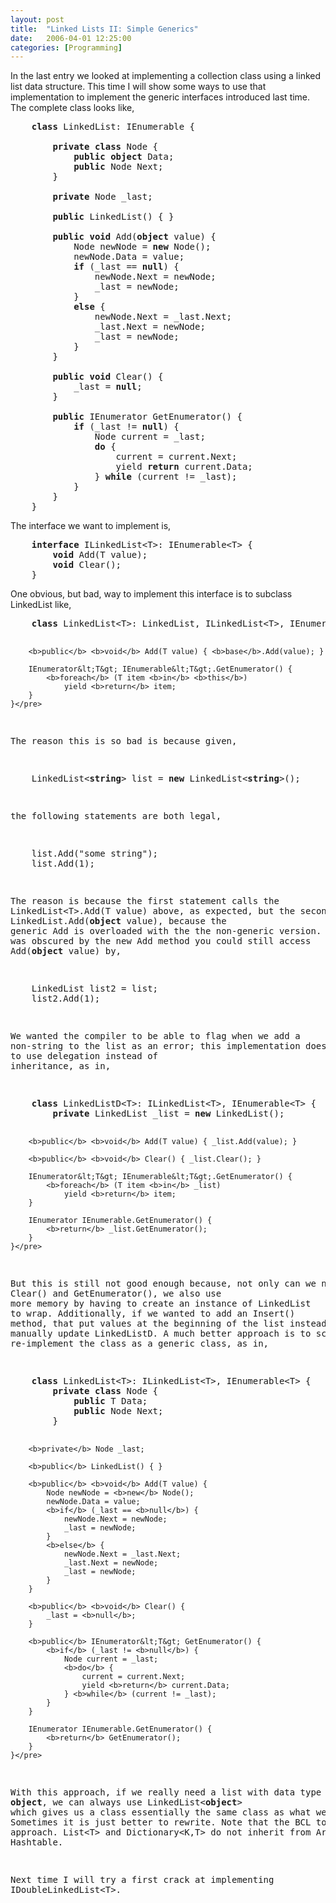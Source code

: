 ```yaml
---
layout: post
title:  "Linked Lists II: Simple Generics"
date:   2006-04-01 12:25:00
categories: [Programming]
---
```

<p>In the last entry we looked at implementing a collection class 
using a linked list data structure. This time I will show some ways to use that implementation
to implement the generic
interfaces introduced last time. The complete class looks like,</p>

<pre>    <b>class</b> LinkedList: IEnumerable {

        <b>private</b> <b>class</b> Node {
            <b>public</b> <b>object</b> Data;
            <b>public</b> Node Next;
        }

        <b>private</b> Node _last;

        <b>public</b> LinkedList() { }

        <b>public</b> <b>void</b> Add(<b>object</b> value) {
            Node newNode = <b>new</b> Node();
            newNode.Data = value;
            <b>if</b> (_last == <b>null</b>) {
                newNode.Next = newNode;
                _last = newNode;
            }
            <b>else</b> {
                newNode.Next = _last.Next;
                _last.Next = newNode;
                _last = newNode;
            }
        }

        <b>public</b> <b>void</b> Clear() {
            _last = <b>null</b>;
        }

        <b>public</b> IEnumerator GetEnumerator() {
            <b>if</b> (_last != <b>null</b>) {
                Node current = _last;
                <b>do</b> {
                    current = current.Next;
                    yield <b>return</b> current.Data;
                } <b>while</b> (current != _last);
            }
        }
    }</pre>
<p>The interface we want to implement is,</p>
<pre>    <b>interface</b> ILinkedList&lt;T&gt;: IEnumerable&lt;T&gt; {
        <b>void</b> Add(T value);
        <b>void</b> Clear();
    }</pre>
<p>One obvious, but bad, way to implement this interface is to
subclass <span class="code">LinkedList</span> like,</p>
<pre>    <b>class</b> LinkedList&lt;T&gt;: LinkedList, ILinkedList&lt;T&gt;, IEnumerable&lt;T&gt; {

        <b>public</b> <b>void</b> Add(T value) { <b>base</b>.Add(value); }

        IEnumerator&lt;T&gt; IEnumerable&lt;T&gt;.GetEnumerator() {
            <b>foreach</b> (T item <b>in</b> <b>this</b>)
                yield <b>return</b> item;
        }
    }</pre>
<p>The reason this is so bad is because given,</p>
<pre>    LinkedList&lt;<b>string</b>&gt; list = <b>new</b> LinkedList&lt;<b>string</b>&gt;();</pre>
<p>the following statements are both legal,</p>
<pre>    list.Add("some string");
    list.Add(1);</pre>
<p>The reason is because the first statement calls the <span class="code">
LinkedList&lt;T&gt;.Add(T value)</span> above, as expected, but the second will call
<span class="code">LinkedList.Add(<b>object</b> value)</span>, because the
generic <span class="code">Add</span> is overloaded with the the non-generic version. Even if it
was obscured by the new <span class="code">Add</span> method you could still access
<span class="code">Add(<b>object</b> value)</span> by,</p>
<pre>    LinkedList list2 = list;
    list2.Add(1);</pre>
<p>We wanted the compiler to be able to flag when we add a
non-string to the list as an error; this implementation doesn't do that. A slightly better approach is
to use delegation instead of
inheritance, as in,</p>
<pre>    <b>class</b> LinkedListD&lt;T&gt;: ILinkedList&lt;T&gt;, IEnumerable&lt;T&gt; {
        <b>private</b> LinkedList _list = <b>new</b> LinkedList();

        <b>public</b> <b>void</b> Add(T value) { _list.Add(value); }

        <b>public</b> <b>void</b> Clear() { _list.Clear(); }

        IEnumerator&lt;T&gt; IEnumerable&lt;T&gt;.GetEnumerator() {
            <b>foreach</b> (T item <b>in</b> _list)
                yield <b>return</b> item;
        }

        IEnumerator IEnumerable.GetEnumerator() {
            <b>return</b> _list.GetEnumerator();
        }
    }</pre>
<p>But this is still not good enough because, not only can we no longer inherit the implementation of <span class="code">
Clear()</span> and <span class="code">GetEnumerator()</span>, we also use
more memory by having to create an instance of <span class="code">LinkedList</span>
to wrap. Additionally, if we wanted to add an <span class="code">Insert()</span>
method, that put values at the beginning of the list instead of the end, we would have to
manually update <span class="code">LinkedListD</span>. A much better approach is to scrap the first implementation and
re-implement the class as a generic class, as in,</p>
<pre>    <b>class</b> LinkedList&lt;T&gt;: ILinkedList&lt;T&gt;, IEnumerable&lt;T&gt; {
        <b>private</b> <b>class</b> Node {
            <b>public</b> T Data;
            <b>public</b> Node Next;
        }

        <b>private</b> Node _last;

        <b>public</b> LinkedList() { }

        <b>public</b> <b>void</b> Add(T value) {
            Node newNode = <b>new</b> Node();
            newNode.Data = value;
            <b>if</b> (_last == <b>null</b>) {
                newNode.Next = newNode;
                _last = newNode;
            }
            <b>else</b> {
                newNode.Next = _last.Next;
                _last.Next = newNode;
                _last = newNode;
            }
        }

        <b>public</b> <b>void</b> Clear() {
            _last = <b>null</b>;
        }

        <b>public</b> IEnumerator&lt;T&gt; GetEnumerator() {
            <b>if</b> (_last != <b>null</b>) {
                Node current = _last;
                <b>do</b> {
                    current = current.Next;
                    yield <b>return</b> current.Data;
                } <b>while</b> (current != _last);
            }
        }

        IEnumerator IEnumerable.GetEnumerator() {
            <b>return</b> GetEnumerator();
        }
    }</pre>
<p>With this approach, if we really need a list with data type <b>
<span class="code">object</span></b>, we can always use <span class="code">LinkedList&lt;<b>object</b>&gt;</span>
which gives us a class essentially the same class as what we started with.&nbsp;
Sometimes it is just better to rewrite. Note that the BCL took a similar
approach. List&lt;T&gt; and Dictionary&lt;K,T&gt; do not inherit from ArrayList and
Hashtable.</p>
<p>Next time I will try a first crack at implementing <span class="code">
IDoubleLinkedList&lt;T&gt;</span>.</p>

